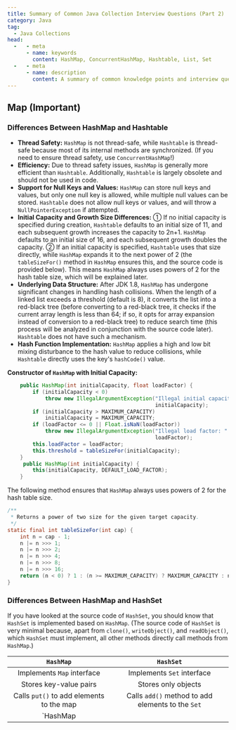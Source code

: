 ```yaml
---
title: Summary of Common Java Collection Interview Questions (Part 2)
category: Java
tag:
  - Java Collections
head:
  -   - meta
      - name: keywords
        content: HashMap, ConcurrentHashMap, Hashtable, List, Set
  -   - meta
      - name: description
        content: A summary of common knowledge points and interview questions about Java collections, hoping to be helpful to you!
---
```


<!-- @include: @article-header.snippet.md -->

## Map (Important)

### Differences Between HashMap and Hashtable

- **Thread Safety:** `HashMap` is not thread-safe, while `Hashtable` is thread-safe because most of its internal methods are synchronized. (If you need to ensure thread safety, use `ConcurrentHashMap`!)
- **Efficiency:** Due to thread safety issues, `HashMap` is generally more efficient than `Hashtable`. Additionally, `Hashtable` is largely obsolete and should not be used in code.
- **Support for Null Keys and Values:** `HashMap` can store null keys and values, but only one null key is allowed, while multiple null values can be stored. `Hashtable` does not allow null keys or values, and will throw a `NullPointerException` if attempted.
- **Initial Capacity and Growth Size Differences:** ① If no initial capacity is specified during creation, `Hashtable` defaults to an initial size of 11, and each subsequent growth increases the capacity to 2n+1. `HashMap` defaults to an initial size of 16, and each subsequent growth doubles the capacity. ② If an initial capacity is specified, `Hashtable` uses that size directly, while `HashMap` expands it to the next power of 2 (the `tableSizeFor()` method in `HashMap` ensures this, and the source code is provided below). This means `HashMap` always uses powers of 2 for the hash table size, which will be explained later.
- **Underlying Data Structure:** After JDK 1.8, `HashMap` has undergone significant changes in handling hash collisions. When the length of a linked list exceeds a threshold (default is 8), it converts the list into a red-black tree (before converting to a red-black tree, it checks if the current array length is less than 64; if so, it opts for array expansion instead of conversion to a red-black tree) to reduce search time (this process will be analyzed in conjunction with the source code later). `Hashtable` does not have such a mechanism.
- **Hash Function Implementation:** `HashMap` applies a high and low bit mixing disturbance to the hash value to reduce collisions, while `Hashtable` directly uses the key's `hashCode()` value.

**Constructor of `HashMap` with Initial Capacity:**

```java
    public HashMap(int initialCapacity, float loadFactor) {
        if (initialCapacity < 0)
            throw new IllegalArgumentException("Illegal initial capacity: " +
                                               initialCapacity);
        if (initialCapacity > MAXIMUM_CAPACITY)
            initialCapacity = MAXIMUM_CAPACITY;
        if (loadFactor <= 0 || Float.isNaN(loadFactor))
            throw new IllegalArgumentException("Illegal load factor: " +
                                               loadFactor);
        this.loadFactor = loadFactor;
        this.threshold = tableSizeFor(initialCapacity);
    }
     public HashMap(int initialCapacity) {
        this(initialCapacity, DEFAULT_LOAD_FACTOR);
    }
```

The following method ensures that `HashMap` always uses powers of 2 for the hash table size.

```java
/**
 * Returns a power of two size for the given target capacity.
 */
static final int tableSizeFor(int cap) {
    int n = cap - 1;
    n |= n >>> 1;
    n |= n >>> 2;
    n |= n >>> 4;
    n |= n >>> 8;
    n |= n >>> 16;
    return (n < 0) ? 1 : (n >= MAXIMUM_CAPACITY) ? MAXIMUM_CAPACITY : n + 1;
}
```

### Differences Between HashMap and HashSet

If you have looked at the source code of `HashSet`, you should know that `HashSet` is implemented based on `HashMap`. (The source code of `HashSet` is very minimal because, apart from `clone()`, `writeObject()`, and `readObject()`, which `HashSet` must implement, all other methods directly call methods from `HashMap`.)

|                `HashMap`                 |                     `HashSet`                     |
| :--------------------------------------: | :-----------------------------------------------: |
|        Implements `Map` interface        |            Implements `Set` interface             |
|          Stores key-value pairs          |                Stores only objects                |
| Calls `put()` to add elements to the map | Calls `add()` method to add elements to the `Set` |
|                \`HashMap                 |                                                   |
